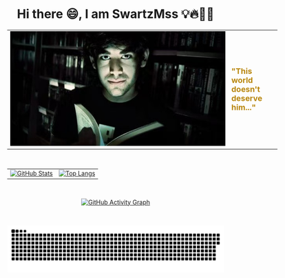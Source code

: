 <h1 align="center">Hi there 😄, I am SwartzMss 💡🔥🚀😎</h1>

<table align="center" style="width:650px; table-layout: fixed;">
  <tr>
    <td valign="middle" style="width:500px;">
      <img src="images/aaron_2.jpg" alt="swartzAaron" width="550" />
    </td>
  <td valign="middle" style="width:100px;">
    <p style="font-size:18px;">
      <strong><font color="#B8860B">"This world doesn't deserve him..."</font></strong>
    </p>
  </td>
  </tr>
</table>

<br />

<!-- GitHub Stats 和 Top Langs 卡片 -->
<table align="center" style="width:500px;">
  <tr>
    <td>
    <a href="https://github.com/anuraghazra/github-readme-stats">
      <img src="https://github-readme-stats.vercel.app/api?username=SwartzMss&show_icons=true&theme=radical" alt="GitHub Stats" />
    </a>
    </td>
    <td>
      <a href="https://github.com/anuraghazra/github-readme-stats">
        <img src="https://github-readme-stats.vercel.app/api/top-langs/?username=SwartzMss&layout=compact&custom_title=😊%20Used%20Languages&langs_count=8&theme=radical" alt="Top Langs" />
      </a>
    </td>
  </tr>
</table>

<br />

<!-- GitHub Activity Graph -->
<p align="center">
  <a href="https://github.com/anuraghazra/github-readme-activity-graph">
    <img src="https://github-readme-activity-graph.vercel.app/graph?username=SwartzMss&area=true&hide_border=true&theme=dracula" alt="GitHub Activity Graph" width="800" />
  </a>
</p>

<br />

<!-- Contribution Grid Snake Animation -->
<p align="center">
  <picture>
    <source media="(prefers-color-scheme: dark)" srcset="https://raw.githubusercontent.com/Fankouzu/Fankouzu/output/github-contribution-grid-snake-dark.svg">
    <source media="(prefers-color-scheme: light)" srcset="https://raw.githubusercontent.com/Fankouzu/Fankouzu/output/github-contribution-grid-snake.svg">
    <img alt="GitHub Contribution Grid Snake Animation" src="https://raw.githubusercontent.com/Fankouzu/Fankouzu/output/github-contribution-grid-snake.svg"  width="850">
  </picture>
</p>
